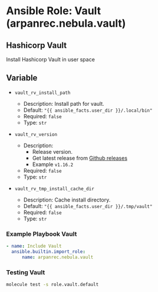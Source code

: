 # Ansible Role: Vault (arpanrec.nebula.vault)

## Hashicorp Vault

Install Hashicorp Vault in user space

## Variable

- `vault_rv_install_path`

  - Description: Install path for vault.
  - Default: `"{{ ansible_facts.user_dir }}/.local/bin"`
  - Required: `false`
  - Type: `str`

- `vault_rv_version`

  - Description:
    - Release version.
    - Get latest release from [Github releases](https://api.github.com/repos/hashicorp/vault/releases/latest)
    - Example `v1.16.2`
  - Required: `false`
  - Type: `str`

- `vault_rv_tmp_install_cache_dir`

  - Description: Cache install directory.
  - Default: `"{{ ansible_facts.user_dir }}/.tmp/vault"`
  - Required: `false`
  - Type: `str`

### Example Playbook Vault

```yaml
- name: Include Vault
  ansible.builtin.import_role:
      name: arpanrec.nebula.vault
```

### Testing Vault

```bash
molecule test -s role.vault.default
```

